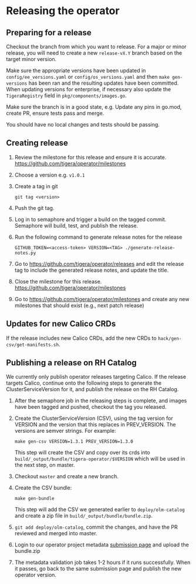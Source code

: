 # Releasing the operator

## Preparing for a release

Checkout the branch from which you want to release. For a major or minor release,
you will need to create a new `release-vX.Y` branch based on the target minor version.

Make sure the appropriate versions have been updated in `config/ee_versions.yaml` or `config/os_versions.yaml`
and then `make gen-versions` has been ran and the resulting updates have been committed. When updating versions
for enterprise, if necessary also update the `TigeraRegistry` field in `pkg/components/images.go`.

Make sure the branch is in a good state, e.g. Update any pins in go.mod, create PR, ensure tests pass and merge.

You should have no local changes and tests should be passing.

## Creating release

1. Review the milestone for this release and ensure it is accurate. https://github.com/tigera/operator/milestones

1. Choose a version e.g. `v1.0.1`

1. Create a tag in git

   ```
   git tag <version>
   ```

1. Push the git tag.

1. Log in to semaphore and trigger a build on the tagged commit. Semaphore will build, test, and publish the release.

1. Run the following command to generate release notes for the release

   ```
   GITHUB_TOKEN=<access-token> VERSION=<TAG> ./generate-release-notes.py
   ```

1. Go to https://github.com/tigera/operator/releases and edit the release tag to include the generated release notes, and update the title.

1. Close the milestone for this release. https://github.com/tigera/operator/milestones

1. Go to https://github.com/tigera/operator/milestones and create any new milestones that should exist (e.g., next patch release)

## Updates for new Calico CRDs

If the release includes new Calico CRDs, add the new CRDs to `hack/gen-csv/get-manifests.sh`.

## Publishing a release on RH Catalog

We currently only publish operator releases targeting Calico. If the release targets Calico, continue onto the following steps to generate the
ClusterServiceVersion for it, and publish the release on the RH Catalog.

1. After the semaphore job in the releasing steps is complete, and images have been tagged and pushed, checkout the tag you released.

1. Create the ClusterServiceVersion (CSV), using the tag version for VERSION and the version that this replaces in PREV_VERSION.
   The versions are semver strings. For example:

   ```
   make gen-csv VERSION=1.3.1 PREV_VERSION=1.3.0
   ```

   This step will create the CSV and copy over its crds into `build/_output/bundle/tigera-operator/$VERSION` which will be used in the next step,
   on master.

3. Checkout `master` and create a new branch.

4. Create the CSV bundle:

   ```
   make gen-bundle
   ```

   This step will add the CSV we generated earlier to `deploy/olm-catalog` and create a zip file in `build/_output/bundle/bundle.zip`.

5. `git add deploy/olm-catalog`, commit the changes, and have the PR reviewed and merged into master.

6. Login to our operator project metadata [submission page](https://connect.redhat.com/project/2072901/operator-metadata) and upload the bundle.zip

7. The metadata validation job takes 1-2 hours if it runs successfully. When it passes, go back to the same submission page and publish the new operator version.

